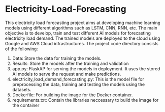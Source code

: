 # Electricity-Load-Forecasting
This electricity load forecasting project aims at developing machine learning models using different algorithms such as LSTM, CNN, RNN, etc. The main objective is to develop, train and test different AI models for forecasting electricity load demand.
The trained models are deployed to the cloud using Google and AWS Cloud infrastructures. 
The project code directory consists of the following:
1. Data: Store the data for training the models.
2. Results: Store the models after the training and validation
3. app.py: FlaskAP for serving the models in deployment. It uses the stored AI models to serve the request and make predictions.
4. electricity_load_demand_forecasting.py: This is the model file for preprocessing the data, training and testing the models using the datasets.
5. Dockerfile: For building the image for the Docker container.
6. requirements.txt: Contain the libraries neccessary to build the image for the container


